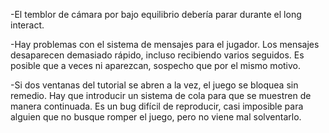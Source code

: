 
-El temblor de cámara por bajo equilibrio debería parar durante el long interact.

-Hay problemas con el sistema de mensajes para el jugador. Los mensajes desaparecen demasiado rápido, incluso recibiendo varios seguidos. Es posible que a veces ni aparezcan, sospecho que por el mismo motivo.

-Si dos ventanas del tutorial se abren a la vez, el juego se bloquea sin remedio. Hay que introducir un sistema de cola para que se muestren de manera continuada. Es un bug difícil de reproducir, casi imposible para alguien que no busque romper el juego, pero no viene mal solventarlo.